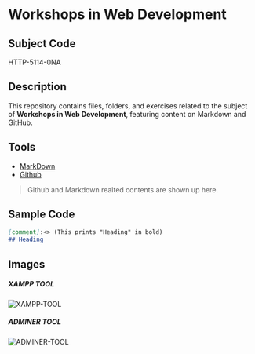 # Workshops in Web Development

## Subject Code

HTTP-5114-0NA

## Description

This repository contains files, folders, and exercises related to the subject of **Workshops in Web Development**, featuring content on Markdown and GitHub.

## Tools

- [MarkDown](https://www.markdownguide.org/)
- [Github](https://github.com/)

> Github and Markdown realted contents are shown up here.

## Sample Code

```MARKDOWN
[comment]:<> (This prints "Heading" in bold)
## Heading
```

## Images
##### XAMPP TOOL
![XAMPP-TOOL](./images/XAMPP-img.jpg)

##### ADMINER TOOL
![ADMINER-TOOL](./images/adminer-img.png)
